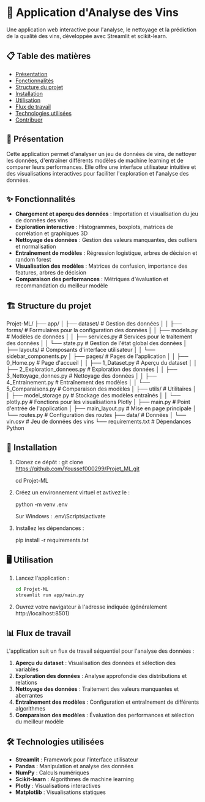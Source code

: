 # 🍷 Application d'Analyse des Vins

Une application web interactive pour l'analyse, le nettoyage et la prédiction de la qualité des vins, développée avec Streamlit et scikit-learn.

## 📋 Table des matières

- [Présentation](#présentation)
- [Fonctionnalités](#fonctionnalités)
- [Structure du projet](#structure-du-projet)
- [Installation](#installation)
- [Utilisation](#utilisation)
- [Flux de travail](#flux-de-travail)
- [Technologies utilisées](#technologies-utilisées)
- [Contribuer](#contribuer)

## 🎯 Présentation

Cette application permet d'analyser un jeu de données de vins, de nettoyer les données, d'entraîner différents modèles de machine learning et de comparer leurs performances. Elle offre une interface utilisateur intuitive et des visualisations interactives pour faciliter l'exploration et l'analyse des données.

## ✨ Fonctionnalités

- **Chargement et aperçu des données** : Importation et visualisation du jeu de données des vins
- **Exploration interactive** : Histogrammes, boxplots, matrices de corrélation et graphiques 3D
- **Nettoyage des données** : Gestion des valeurs manquantes, des outliers et normalisation
- **Entraînement de modèles** : Régression logistique, arbres de décision et random forest
- **Visualisation des modèles** : Matrices de confusion, importance des features, arbres de décision
- **Comparaison des performances** : Métriques d'évaluation et recommandation du meilleur modèle

## 🏗️ Structure du projet
Projet-ML/
├── app/
│ ├── dataset/ # Gestion des données
│ │ ├── forms/ # Formulaires pour la configuration des données
│ │ ├── models.py # Modèles de données
│ │ ├── services.py # Services pour le traitement des données
│ │ └── state.py # Gestion de l'état global des données
│ ├── layouts/ # Composants d'interface utilisateur
│ │ └── sidebar_components.py
│ ├── pages/ # Pages de l'application
│ │ ├── 0_Home.py # Page d'accueil
│ │ ├── 1_Dataset.py # Aperçu du dataset
│ │ ├── 2_Exploration_donnees.py # Exploration des données
│ │ ├── 3_Nettoyage_donnes.py # Nettoyage des données
│ │ ├── 4_Entrainement.py # Entraînement des modèles
│ │ └── 5_Comparaisons.py # Comparaison des modèles
│ ├── utils/ # Utilitaires
│ │ ├── model_storage.py # Stockage des modèles entraînés
│ │ └── plotly.py # Fonctions pour les visualisations Plotly
│ ├── main.py # Point d'entrée de l'application
│ ├── main_layout.py # Mise en page principale
│ └── routes.py # Configuration des routes
├── data/ # Données
│ └── vin.csv # Jeu de données des vins
└── requirements.txt # Dépendances Python


## 🚀 Installation

1. Clonez ce dépôt :
   git clone https://github.com/Youssef000299/Projet_ML.git
   
   cd Projet-ML

2. Créez un environnement virtuel et avtivez le :

   python -m venv .env

   Sur Windows : .env\Scripts\activate

3. Installez les dépendances :

   pip install -r requirements.txt

## 🖥️ Utilisation

1. Lancez l'application :
   ```bash
   cd Projet-ML
   streamlit run app/main.py
   ```

2. Ouvrez votre navigateur à l'adresse indiquée (généralement http://localhost:8501)

## 📊 Flux de travail

L'application suit un flux de travail séquentiel pour l'analyse des données :

1. **Aperçu du dataset** : Visualisation des données et sélection des variables
2. **Exploration des données** : Analyse approfondie des distributions et relations
3. **Nettoyage des données** : Traitement des valeurs manquantes et aberrantes
4. **Entraînement des modèles** : Configuration et entraînement de différents algorithmes
5. **Comparaison des modèles** : Évaluation des performances et sélection du meilleur modèle

## 🛠️ Technologies utilisées

- **Streamlit** : Framework pour l'interface utilisateur
- **Pandas** : Manipulation et analyse des données
- **NumPy** : Calculs numériques
- **Scikit-learn** : Algorithmes de machine learning
- **Plotly** : Visualisations interactives
- **Matplotlib** : Visualisations statiques

